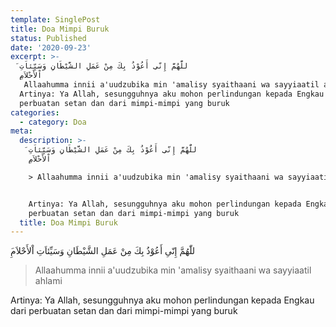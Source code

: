 ```yaml
---
template: SinglePost
title: Doa Mimpi Buruk
status: Published
date: '2020-09-23'
excerpt: >-
  َللّٰهُمَّ إِنّىِ أَعُوْذُ بِكَ مِنْ عَمَلِ الشَّيْطَانِ وَسَيِّئاَتِ
  اْلأَحْلاَمِ
   Allaahumma innii a'uudzubika min 'amalisy syaithaani wa sayyiaatil ahlami
  Artinya: Ya Allah, sesungguhnya aku mohon perlindungan kepada Engkau dari
  perbuatan setan dan dari mimpi-mimpi yang buruk
categories:
  - category: Doa
meta:
  description: >-
    َللّٰهُمَّ إِنّىِ أَعُوْذُ بِكَ مِنْ عَمَلِ الشَّيْطَانِ وَسَيِّئاَتِ
    اْلأَحْلاَمِ

    > Allaahumma innii a'uudzubika min 'amalisy syaithaani wa sayyiaatil ahlami


    Artinya: Ya Allah, sesungguhnya aku mohon perlindungan kepada Engkau dari
    perbuatan setan dan dari mimpi-mimpi yang buruk
  title: Doa Mimpi Buruk
---
```

َللّٰهُمَّ إِنّىِ أَعُوْذُ بِكَ مِنْ عَمَلِ الشَّيْطَانِ وَسَيِّئاَتِ اْلأَحْلاَمِ
> Allaahumma innii a'uudzubika min 'amalisy syaithaani wa sayyiaatil ahlami

Artinya: Ya Allah, sesungguhnya aku mohon perlindungan kepada Engkau dari perbuatan setan dan dari mimpi-mimpi yang buruk
